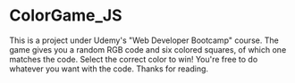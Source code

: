 # ColorGame_JS
This is a project under Udemy's "Web Developer Bootcamp" course. 
The game gives you a random RGB code and six colored squares, 
of which one matches the code.
Select the correct color to win!
You're free to do whatever you want with the code. 
Thanks for reading.
